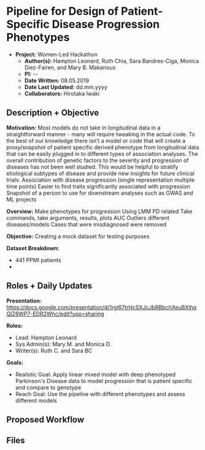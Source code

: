 # **Pipeline for Design of Patient-Specific Disease Progression Phenotypes**

- **Project:** Women-Led Hackathon 
	- **Author(s):** Hampton Leonard, Ruth Chia, Sara Bandres-Ciga, Monica Diez-Fairen, and Mary B. Makarious 
	- **PI:** --
	- **Date Written:** 08.05.2019
	- **Date Last Updated:** dd.mm.yyyy
	- **Collaborators:** Hirotaka Iwaki

## Description + Objective
**Motivation:** 
Most models do not take in longitudinal data in a straightforward manner - many will require tweaking in the actual code. To the best of our knowledge there isn’t a model or code that will create a proxy/snapshot of patient specific derived phenotype from longitudinal data that can be easily plugged in to different types of association analyses.
The overall contribution of genetic factors to the severity and progression of diseases has not been well studied. This would be helpful to stratify etiological subtypes of disease and provide new insights for future clinical trials.
Association with disease progression (single representation multiple time points)
Easier to find traits significantly associated with progression
Snapshot of a person to use for downstream analyses such as GWAS and ML projects

**Overview:** 
Make phenotypes for progression 
Using LMM 
PD related 
Take commands, take arguments, results, plots AUC
Outliers 
different diseases/models
Cases that were misdiagnosed were removed 

**Objective:** 
Creating a mock dataset for testing purposes 

**Dataset Breakdown:**
- 441 PPMI patients 
- 

## Roles + Daily Updates 

**Presentation:** https://docs.google.com/presentation/d/1rgI67trHcSXJcJbRBbchXeuBXlhqQlZ6WP7-EDR2Whc/edit?usp=sharing

**Roles:** 
- Lead: Hampton Leonard
- Sys Admin(s): Mary M. and Monica D. 
- Writer(s): Ruth C. and Sara BC

**Goals:**
- Realistic Goal: Apply linear mixed model with deep phenotyped Parkinson's Disease data to model progression that is patient specific and compare to genotype
- Reach Goal: Use the pipeline with different phenotypes and assess different models

## Proposed Workflow

## Files 
